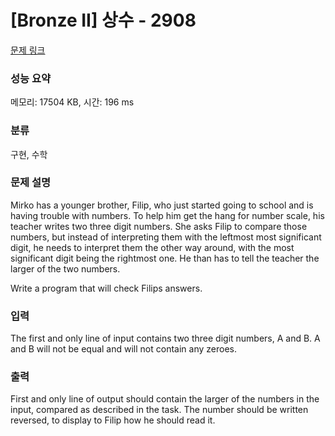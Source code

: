 # [Bronze II] 상수 - 2908 

[문제 링크](https://www.acmicpc.net/problem/2908) 

### 성능 요약

메모리: 17504 KB, 시간: 196 ms

### 분류

구현, 수학

### 문제 설명

<p>Mirko has a younger brother, Filip, who just started going to school and is having trouble with numbers. To help him get the hang for number scale, his teacher writes two three digit numbers. She asks Filip to compare those numbers, but instead of interpreting them with the leftmost most significant digit, he needs to interpret them the other way around, with the most significant digit being the rightmost one. He than has to tell the teacher the larger of the two numbers.</p>

<p>Write a program that will check Filips answers.</p>

### 입력 

 <p>The first and only line of input contains two three digit numbers, A and B. A and B will not be equal and will not contain any zeroes.</p>

### 출력 

 <p>First and only line of output should contain the larger of the numbers in the input, compared as described in the task. The number should be written reversed, to display to Filip how he should read it.</p>

